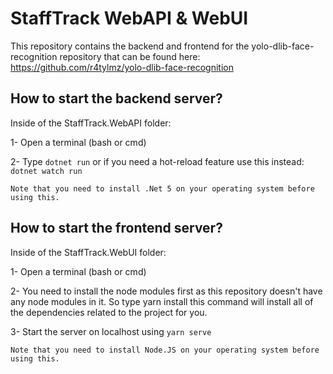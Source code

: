 # StaffTrack WebAPI & WebUI
 
This repository contains the backend and frontend for the yolo-dlib-face-recognition repository that can be found here:  https://github.com/r4tylmz/yolo-dlib-face-recognition

## How to start the backend server?
Inside of the StaffTrack.WebAPI folder:

1- Open a terminal (bash or cmd)

2- Type `dotnet run` or if you need a hot-reload feature use this instead: `` dotnet watch run ``

```Note that you need to install .Net 5 on your operating system before using this.```

## How to start the frontend server?
Inside of the StaffTrack.WebUI folder:

1- Open a terminal (bash or cmd)

2- You need to install the node modules first as this repository doesn't have any node modules in it. So type yarn install this command will install all of the dependencies related to the project for you.

3- Start the server on localhost using `` yarn serve ``

```Note that you need to install Node.JS on your operating system before using this.```
